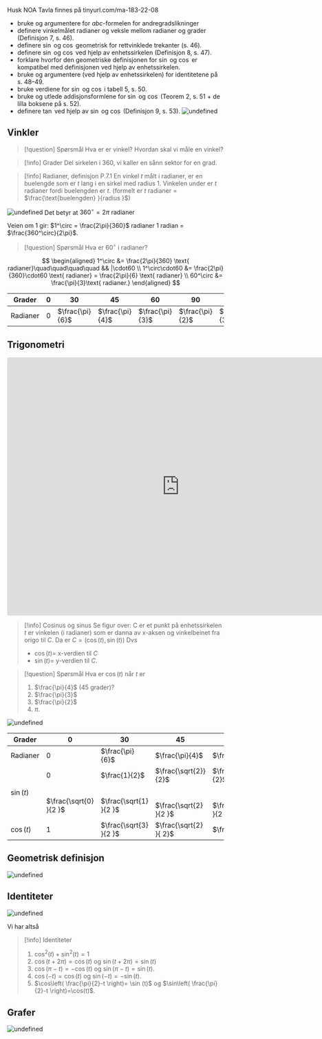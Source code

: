 Husk NOA
Tavla finnes på tinyurl.com/ma-183-22-08

- bruke og argumentere for $abc$-formelen for andregradslikninger
- definere vinkelmålet radianer og veksle mellom radianer og grader (Definisjon 7, s. 46).
- definere $\sin$ og $\cos$ geometrisk for rettvinklede trekanter (s. 46).
- definere $\sin$ og $\cos$ ved hjelp av enhetssirkelen (Definisjon 8, s. 47).
- forklare hvorfor den geometriske definisjonen for $\sin$ og $\cos$ er kompatibel med definisjonen ved hjelp av enhetssirkelen.
- bruke og argumentere (ved hjelp av enhetssirkelen) for identitetene på s. 48–49.
- bruke verdiene for $\sin$ og $\cos$ i tabell 5, s. 50.
- bruke og utlede addisjonsformlene for $\sin$ og $\cos$ (Teorem 2, s. 51 + de lilla boksene på s. 52).
- definere $\tan$ ved hjelp av $\sin$ og $\cos$ (Definisjon 9, s. 53).
![undefined](Files/shapes%20at%2024-08-22%2008.31.17.svg)
## Vinkler

> [!question] Spørsmål 
> Hva er er vinkel? Hvordan skal vi måle en vinkel?
> 

> [!info] Grader
> Del sirkelen i 360, vi kaller en sånn sektor for en grad. 
> 

  > [!info] Radianer, definisjon P.7.1 
>  En vinkel $t$ målt i radianer, er en buelengde som er $t$ lang i en sirkel med radius $1$.
>  Vinkelen under er $t$ radianer fordi buelengden er $t$. 
>  (formelt er $t$ radianer = $\frac{\text{buelengden} }{radius }$)

![undefined](Files/shapes%20at%2024-08-22%2008.38.10.svg)
Det betyr at $360^\circ = 2\pi \text{ radianer}$

Veien om 1 gir:
$1^\circ = \frac{2\pi}{360}$ radianer
1 radian = $\frac{360^\circ}{2\pi}$.

> [!question] Spørsmål 
> Hva er $60^\circ$ i radianer?  

$$
\begin{aligned} 
  1^\circ &= \frac{2\pi}{360} \text{ radianer}\quad\quad\quad\quad && |\cdot60 \\ 1^\circ\cdot60 &= \frac{2\pi}{360}\cdot60 \text{ radianer} = \frac{2\pi}{6} \text{ radianer} \\ 60^\circ &= \frac{\pi}{3}\text{ radianer.}
\end{aligned} 
$$

| Grader     | 0                                       | 30                                                  | 45                                                     | 60                                                     | 90                                    | 120                    | ... |
| ---------- | --------------------------------------- | --------------------------------------------------- | ------------------------------------------------------ | ------------------------------------------------------ | ------------------------------------- | ---------------------- | --- |
| Radianer   | 0                                       | $\frac{\pi}{6}$                                     | $\frac{\pi}{4}$                                        | $\frac{\pi}{3}$                                        | $\frac{\pi}{2}$                       | $\frac{2\pi}{3}$       |     |




## Trigonometri

<iframe src="https://www.geogebra.org/classic/sysbwus5?embed" width="800" height="600" allowfullscreen style="border-radius: 4px;" frameborder="0"></iframe>

> [!info] Cosinus og sinus
> Se figur over:
> C er et punkt på enhetssirkelen
> $t$ er vinkelen (i radianer) som er danna av x-aksen og vinkelbeinet fra origo til $C$. 
> Da er $C = (\cos(t), \sin (t))$
> Dvs
> - $\cos(t)=$ x-verdien til $C$
> - $\sin (t)$= y-verdien til $C$. 
>  

> [!question] Spørsmål 
> Hva er $\cos (t)$ når $t$ er
> 1. $\frac{\pi}{4}$ (45 grader)?
> 2. $\frac{\pi}{3}$
> 3. $\frac{\pi}{2}$
> 4. $\pi$.

![undefined](Files/shapes%20at%2024-08-22%2009.39.14.svg)

| Grader     | 0                                       | 30                                                  | 45                                                     | 60                                                     | 90                                    | 120                    | ... |
| ---------- | --------------------------------------- | --------------------------------------------------- | ------------------------------------------------------ | ------------------------------------------------------ | ------------------------------------- | ---------------------- | --- |
| Radianer   | 0                                       | $\frac{\pi}{6}$                                     | $\frac{\pi}{4}$                                        | $\frac{\pi}{3}$                                        | $\frac{\pi}{2}$                       | $\frac{2\pi}{3}$       |     |
| $\sin (t)$ | 0<br><br><br>$\frac{\sqrt{0} }{2 }$<br> | $\frac{1}{2}$<br><br><br>$\frac{\sqrt{1} }{2 }$<br> | $\frac{\sqrt{2}}{2}$<br><br><br>$\frac{\sqrt{2} }{2 }$ | $\frac{\sqrt{3}}{2}$<br><br><br>$\frac{\sqrt{3} }{2 }$ | $1$<br><br><br>$\frac{\sqrt{4} }{2 }$ | $\frac{\sqrt{3} }{2 }$ |     |
| $\cos (t)$ | 1                                       | $\frac{\sqrt{3} }{2 }$                              | $\frac{\sqrt{2} }{ 2}$                                 | $\frac{1}{2}$                                          | $0$                                   | $-\frac{1 }{2 }$       |     |

## Geometrisk definisjon


![undefined](Files/shapes%20at%2024-08-22%2009.39.25.svg)



## Identiteter




![undefined](Files/shapes%20at%2024-08-22%2012.26.52.svg)

Vi har altså

> [!info] Identiteter 
>  1. $\cos^2(t)+\sin^2(t) = 1$
>  2. $\cos(t+2\pi) = \cos (t)$ og $\sin(t+2\pi) = \sin (t)$
>  3. $\cos(\pi-t) = -\cos (t)$ og $\sin(\pi-t)=\sin (t)$.
>  4. $\cos(-t)=\cos (t)$ og $\sin(-t)=-\sin (t)$.
>  5. $\cos\left( \frac{\pi}{2}-t \right)= \sin (t)$ og $\sin\left( \frac{\pi}{2}-t \right)=\cos(t)$.

## Grafer

![undefined](Files/shapes%20at%2024-08-16%2013.33.12.svg)



